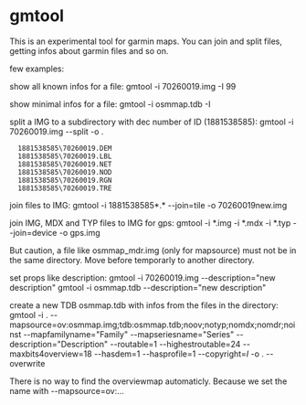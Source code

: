 # gmtool
This is an experimental tool for garmin maps. You can join and split files, getting infos about garmin files and so on.

few examples:

show all known infos for a file:
   gmtool -i 70260019.img -I 99
   
show minimal infos for a file:
   gmtool -i osmmap.tdb -I

split a IMG to a subdirectory with dec number of ID (1881538585):
   gmtool -i 70260019.img --split -o .
   
      1881538585\70260019.DEM
      1881538585\70260019.LBL
      1881538585\70260019.NET
      1881538585\70260019.NOD
      1881538585\70260019.RGN
      1881538585\70260019.TRE

join files to IMG:
   gmtool -i 1881538585\*.* --join=tile -o 70260019new.img

join IMG, MDX and TYP files to IMG for gps:
   gmtool -i *.img -i *.mdx -i *.typ --join=device -o gps.img

   But caution, a file like osmmap_mdr.img (only for mapsource) must not be in the same directory. Move before temporarly to another directory.

set props like description:
   gmtool -i 70260019.img --description="new description"
   gmtool -i osmmap.tdb --description="new description"

create a new TDB osmmap.tdb with infos from the files in the directory:
   gmtool -i . --mapsource=ov:osmmap.img;tdb:osmmap.tdb;noov;notyp;nomdx;nomdr;noinst --mapfamilyname="Family" --mapseriesname="Series" --description="Description" --routable=1 --highestroutable=24 --maxbits4overview=18 --hasdem=1 --hasprofile=1 --copyright=*I*  -o . --overwrite

   There is no way to find the overviewmap automaticly. Because we set the name with --mapsource=ov:...

